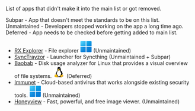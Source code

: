 List of apps that didn't make it into the main list or got removed.

Subpar - App that doesn't meet the standards to be on this list. <br>
Unmaintained - Developers stopped working on the app a long time ago. <br>
Deferred - App needs to be checked before getting added to main list.

- [RX Explorer](https://github.com/zhuxb711/RX-Explorer) - File explorer ![Windows](win.svg) (Unmaintained)
- [SyncTrayzor](https://github.com/canton7/SyncTrayzor) - Launcher for Syncthing (Unmaintained + Subpar)
- [Baobab](https://wiki.gnome.org/Apps/DiskUsageAnalyzer) - Disk usage analyzer for Linux that provides a visual overview of file systems. ![Linux](nix.svg) (Deferred)
- [Immunet](https://www.immunet.com/) - Cloud-based antivirus that works alongside existing security tools. ![Windows](win.svg)
 (Unmaintained)
- [Honeyview](https://en.bandisoft.com/honeyview/) - Fast, powerful, and free image viewer. (Unmaintained)
